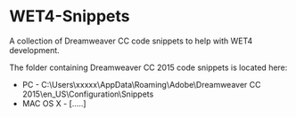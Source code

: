 # WET4-Snippets
<p>A collection of Dreamweaver CC code snippets to help with WET4 development.</p>

<p>The folder containing Dreamweaver CC 2015 code snippets is located here:</p>
<ul>
   <li>PC - C:\Users\xxxxx\AppData\Roaming\Adobe\Dreamweaver CC 2015\en_US\Configuration\Snippets</li>
   <li>MAC OS X - [.....]</li>
</ul>

